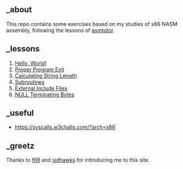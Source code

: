 ## \_about

This repo contains some exercises based on my studies of x86 NASM assembly, following the lessons of [asmtutor](https://asmtutor.com/).

## \_lessons

1. [Hello, World!](./1%20-%20Hello%20World/)
2. [Proper Program Exit](./2%20-%20Proper%20Program%20Exit/)
3. [Calculating String Length](./3%20-%20Calculating%20String%20Length/)
4. [Subroutines](./4%20-%20Subroutines/)
5. [External Include Files](./5%20-%20External%20Include%20Files/)
6. [NULL Terminating Bytes](./6%20-%20NULL%20Terminating%20Bytes/)

## \_useful

- https://syscalls.w3challs.com/?arch=x86

## \_greetz

Thanks to [f69](https://github.com/0xf69/) and [sidhawks](https://github.com/sidhawkss) for introducing me to this site.
